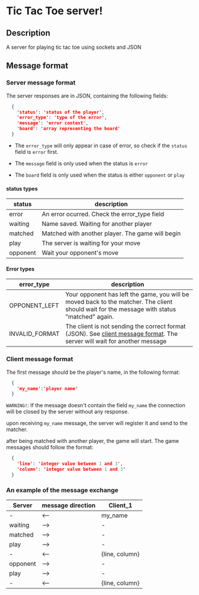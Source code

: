 # Tic Tac Toe server!

## Description

A server for playing tic tac toe using sockets and JSON

## Message format

### Server message format

The server responses are in JSON, containing the following fields:

```json
  {
    'status': 'status of the player',
    'error_type': 'type of the error',
    'message': 'error context',
    'board': 'array representing the board'
  }
```

* The `error_type` will only appear in case of error, so check if the `status` field is `error` first.

* The `message` field is only used when the status is `error`

* The `board` field is only used when the status is either `opponent` or `play`

#### status types

| status   |  description                                     |
|----------|--------------------------------------------------|
| error    | An error ocurred. Check the error_type field     |
| waiting  | Name saved. Waiting for another player           |
| matched  | Matched with another player. The game will begin |
| play     | The server is waiting for your move              |
| opponent | Wait your opponent's move                        |


#### Error types

| error_type     |  description                                                                                                                                       |
|----------------|----------------------------------------------------------------------------------------------------------------------------------------------------|
| OPPONENT_LEFT  | Your opponent has left the game, you will be moved back to the matcher. The client should wait for the message with status "matched" again.        |
| INVALID_FORMAT | The client is not sending the correct format (JSON). See [client message format](#client-message-format). The server will wait for another message |

### Client message format

The first message should be the player's name, in the following format:

```json
  {
    'my_name':'player name'
  }
```

`WARNING!`: If the message doesn't contain the field `my_name` the connection will be closed by the server without any response.

upon receiving `my_name` message, the server will register it and send to the matcher.

after being matched with another player, the game will start. The game messages should follow the format:

```json
  {
    'line': 'integer value between 1 and 3',
    'column': 'integer value between 1 and 3'
  }
```

### An example of the message exchange

| Server   | message direction | Client_1      |
|----------|-------------------|---------------|
| -        | <--               | my_name       |
| waiting  | -->               | -             |
| matched  | -->               | -             |
| play     | -->               | -             |
| -        | <--               | {line, column} |
| opponent | -->               | -             |
| play     | -->               | -             |
| -        | <--               | {line, column} |